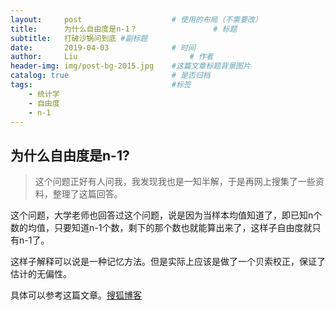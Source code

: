 ```yaml
---
layout:     post   				    # 使用的布局（不需要改）
title:      为什么自由度是n-1？ 				# 标题
subtitle:   打破沙锅问到底 #副标题
date:       2019-04-03 				# 时间
author:     Liu 						# 作者
header-img: img/post-bg-2015.jpg 	#这篇文章标题背景图片
catalog: true 						# 是否归档
tags:								#标签
    - 统计学
    - 自由度
    - n-1
---
```


## 为什么自由度是n-1?

>这个问题正好有人问我，我发现我也是一知半解，于是再网上搜集了一些资料，整理了这篇回答。

这个问题，大学老师也回答过这个问题，说是因为当样本均值知道了，即已知n个数的均值，只要知道n-1个数，剩下的那个数也就能算出来了，这样子自由度就只有n-1了。

这样子解释可以说是一种记忆方法。但是实际上应该是做了一个贝索校正，保证了估计的无偏性。

具体可以参考这篇文章。[搜狐博客](https://m.sohu.com/a/254843001_499061/?pvid=000115_3w_a)
